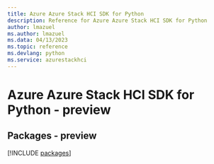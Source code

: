 ```yaml
---
title: Azure Azure Stack HCI SDK for Python
description: Reference for Azure Azure Stack HCI SDK for Python
author: lmazuel
ms.author: lmazuel
ms.data: 04/13/2023
ms.topic: reference
ms.devlang: python
ms.service: azurestackhci
---
```

# Azure Azure Stack HCI SDK for Python - preview
## Packages - preview
[!INCLUDE [packages](azure-stack-hci-index.md)]